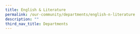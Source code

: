 ```yaml
---
title: English & Literature
permalink: /our-community/departments/english-n-literature
description: ""
third_nav_title: Departments
---
```

